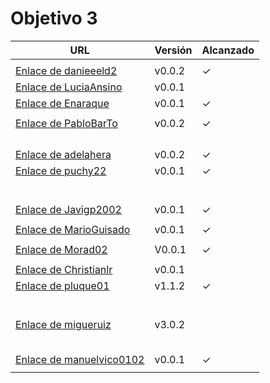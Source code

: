 # Objetivo 3

| URL                                        | Versión | Alcanzado |
|--------------------------------------------|---------|-----------|
| <!-- Enlace de sergioae19 --> | | |
| [Enlace de danieeeld2](https://github.com/danieeeld2/LogisticsRoutes/pull/19) | v0.0.2 |✓ |
| [Enlace de LuciaAnsino](https://github.com/LuciaAnsino/CompraOnline/pull/11) | v0.0.1 | |
| [Enlace de Enaraque](https://github.com/Enaraque/bus_stadistics/pull/18) | v0.0.1 |✓ |
| <!-- Enlace de giorgiogiovanni --> | | |
| [Enlace de PabloBarTo](https://github.com/PabloBarTo/Empresa/pull/15) | v0.0.2 |✓ |
| <!-- Enlace de danibarranqueroo --> | | |
| <!-- Enlace de Amadocm --> | | |
| <!-- Enlace de marinajcs --> | | |
| <!-- Enlace de GiancaGrizzly --> | | |
| [Enlace de adelahera](https://github.com/adelahera/basket-stats/pull/22) | v0.0.2 | ✓|
| [Enlace de puchy22](https://github.com/puchy22/nutri-app/pull/16) | v0.0.1 |✓ |
| <!-- Enlace de carlotiii30 --> | | |
| <!-- Enlace de sergioffdez --> | | |
| <!-- Enlace de DarckMonster --> | | |
| <!-- Enlace de eugrdfolcha --> | | |
| <!-- Enlace de diagmatrix --> | | |
| <!-- Enlace de JaimeGM96 --> | | |
| [Enlace de Javigp2002](https://github.com/javigp2002/LazyFood/pull/18) | v0.0.1 |✓  |
| <!-- Enlace de shvtwp --> | | |
| [Enlace de MarioGuisado](https://github.com/MarioGuisado/TrainMe/pull/34) | v0.0.1 |✓ |
| <!-- Enlace de J P S --> | | |
| [Enlace de Morad02](https://github.com/Morad02/F1Data/pull/15) | V0.0.1 |✓ |
| <!-- Enlace de albertolj --> | | |
| [Enlace de Christianlr](https://github.com/Christianlr/MIBarberSchedule/pull/24)  | v0.0.1 | |
| [Enlace de pluque01](https://github.com/pluque01/CofreSagradoVirtual/pull/20) | v1.1.2 |✓ |
| <!-- Enlace de josemponce --> | | |
| <!-- Enlace de smallPingu --> | | |
| <!-- Enlace de chelunike --> | | |
| <!-- Enlace de M M M --> | | |
| <!-- Enlace de moshidev --> | | |
| <!-- Enlace de R L O E --> | | |
| [Enlace de migueruiz](https://github.com/migueruiz/Automatricula/pull/32) | v3.0.2 | |
| <!-- Enlace de Javito198 --> | | |
| <!-- Enlace de Alvarosanpal --> | | |
| <!-- Enlace de spmanolo --> | | |
| <!-- Enlace de carlosservi --> | | |
| <!-- Enlace de raultl12 --> | | |
| [Enlace de manuelvico0102](https://github.com/manuelvico0102/easySelect/pull/20) | v0.0.1 |✓ |
| <!-- Enlace de johnwaves --> | | |
